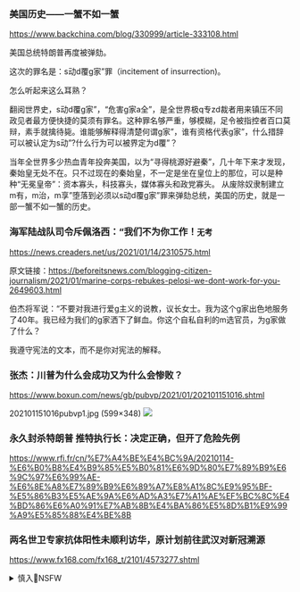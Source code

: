 ### 美国历史――一蟹不如一蟹
https://www.backchina.com/blog/330999/article-333108.html

美国总统特朗普再度被弹劾。

这次的罪名是：s动d覆g家”罪（incitement of insurrection)。

怎么听起来这么耳熟？

翻阅世界史，s动d覆g家”，“危害g家a全”，是全世界极q专zd裁者用来镇压不同政见者最方便快捷的莫须有罪名。这种罪名够严重，够模糊，足令被指控者百口莫辩，素手就擒待毙。谁能够解释得清楚何谓g家”，谁有资格代表g家”，什么措辞可以被认定为s动”?什么行为可以被界定为d覆”？

当年全世界多少热血青年投奔美国，以为“寻得桃源好避秦”，几十年下来才发现，秦始皇无处不在。只不过现在的秦始皇，不一定是坐在皇位上的那位，可以是种种“无冕皇帝”：资本寡头，科技寡头，媒体寡头和政党寡头。
从废除奴隶制建立m有，m治，m享”堕落到必须以s动d覆g家”罪来弹劾总统，美国的历史，就是一部一蟹不如一蟹的历史。

### 海军陆战队司令斥佩洛西：“我们不为你工作！`无考`
https://news.creaders.net/us/2021/01/14/2310575.html

原文链接：https://beforeitsnews.com/blogging-citizen-journalism/2021/01/marine-corps-rebukes-pelosi-we-dont-work-for-you-2649603.html

伯杰将军说：“不要对我进行爱g主义的说教，议长女士。我为这个g家出色地服务了40年。我已经为我们的g家洒下了鲜血。你这个自私自利的m选官员，为g家做了什么？

我遵守宪法的文本，而不是你对宪法的解释。

### 张杰：川普为什么会成功又为什么会惨败？
https://www.boxun.com/news/gb/pubvp/2021/01/202101151016.shtml

202101151016pubvp1.jpg (599×348)
<img src="https://www.boxun.com/news/images/2021/01/202101151016pubvp1.jpg">

### 永久封杀特朗普 推特执行长：决定正确，但开了危险先例
https://www.rfi.fr/cn/%E7%A4%BE%E4%BC%9A/20210114-%E6%B0%B8%E4%B9%85%E5%B0%81%E6%9D%80%E7%89%B9%E6%9C%97%E6%99%AE-%E6%8E%A8%E7%89%B9%E6%89%A7%E8%A1%8C%E9%95%BF-%E5%86%B3%E5%AE%9A%E6%AD%A3%E7%A1%AE%EF%BC%8C%E4%BD%86%E6%A0%91%E7%AB%8B%E4%BA%86%E5%8D%B1%E9%99%A9%E5%85%88%E4%BE%8B

### 两名世卫专家抗体阳性未顺利访华，原计划前往武汉对新冠溯源
https://www.fx168.com/fx168_t/2101/4573277.shtml

<details><summary>慎入🔞NSFW</summary>

Not Safe For Work
<img src="https://upload.wikimedia.org/wikipedia/commons/thumb/d/d3/Biohazard_Symbol_Specification.png/210px-Biohazard_Symbol_Specification.png">

<details><summary><b>风险自理Use At Your Own Risk🈲</summary>


</details>
</details>
